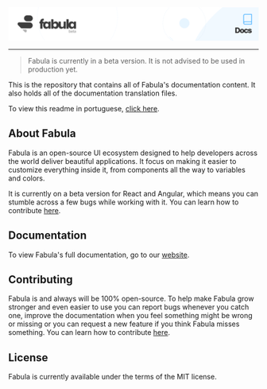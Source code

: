 <a href="https://www.fabulaui.com" target="_blank">
    <img alt="Fabula Docs" src="https://github.com/fabula-ui/docs/blob/master/.github/assets/fabula-github-docs.svg">
</a>

---

> Fabula is currently in a beta version. It is not advised to be used in production yet.

This is the repository that contains all of Fabula's documentation content. It also holds all of the documentation translation files.

To view this readme in portuguese, [click here](https://github.com/fabula-ui/docs/blob/master/.github/docs/pt/README.md).

## About Fabula

Fabula is an open-source UI ecosystem designed to help developers across the world deliver beautiful applications. It focus on making it easier to customize everything inside it, from components all the way to variables and colors.

It is currently on a beta version for React and Angular, which means you can stumble across a few bugs while working with it. You can learn how to contribute [here](https://github.com/fabula-ui/docs/blob/master/.github/docs/en/contributing.md).

## Documentation

To view Fabula's full documentation, go to our [website](https://www.fabulaui.com/docs).

## Contributing

Fabula is and always will be 100% open-source. To help make Fabula grow stronger and even easier to use you can report bugs whenever you catch one, improve the documentation when you feel something might be wrong or missing or you can request a new feature if you think Fabula misses something. You can learn how to contribute [here](https://github.com/fabula-ui/docs/blob/master/.github/docs/en/contributing.md).

## License

Fabula is currently available under the terms of the MIT license.